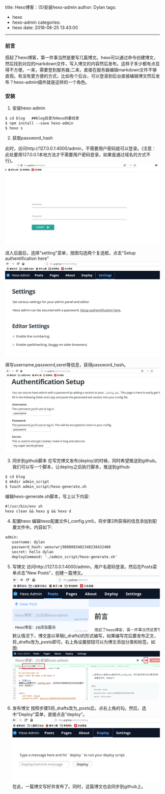 title: Hexo博客：(5)安装hexo-admin
author: Dylan
tags:
  - hexo
  - hexo-admin
categories:
  - hexo
date: 2018-08-25 13:43:00
---
### 前言
搭起了hexo博客，第一件事当然是要写几篇博文。hexo可以通过命令创建博文，然后找到对应的markdown文件，写入博文的内容然后发布。这样子多少都有点显得不方便。一来，需要登到服务器;二来，直接在服务器编辑markdown文件不够直观。有没有更方便的方式，比如有个后台，可以登录到后台直接编辑博文然后发布？hexo-admin插件就是这样的一个角色。

### 安装
1. 安装hexo-admin
```shell 
$ cd blog   ##blog目录为Hexo的要目录
$ npm install --save hexo-admin
$ hexo s
```
2. 获取password_hash

此时，访问http://127.0.0.1:4000/admin，不需要用户密码就可以登录。(注意：此处要用127.0.0.1本地方法才不需要用户密码登录，如果是通过域名的方式不行)。
![login](/images/blog/hexo_admin_login.png)

进入后面后，选择"setting"菜单，按图勾选两个复选框，点击"Setup authentification here"
![setup](/images/blog/hexo_admin_setup.png)

填写username,password,seret等信息，获得password_hash。
![setup2](/images/blog/hexo_admin_setup2.png)

3. 同步到github脚本
在写完博文发布(deploy)的时候，同时希望推送到github。我们可以写一个脚本，让deploy之后执行脚本，推送到github:
```shell
$ cd blog
$ mkdir admin_script
$ touch admin_script/hexo-generate.sh
```
编辑hexo-generate.sh脚本，写上以下内容:
```
#!/usr/bin/env sh
hexo clean && hexo g && hexo d
```
4. 配置hexo
编辑hexo配置文件(_config.yml)，将步骤2所获得的信息添加到配置文件中。内容如下:

```
admin:
   username: dylan
   password_hash: weourwrj9888083482348238432480
   secret: hello dylan
   deployCommand: './admin_script/hexo-generate.sh'
```
5. 写博文
访问http://127.0.0.1:4000/admin，用户名密码登录。然后在Posts菜单点击"New Posts"，创建一篇博文。
![new_posts](/images/blog/hexo_admin_new_posts.png)
默认情况下，博文是以草稿(_drafts)的形式编写，如果编写完后要发布正文，将_drafts改为_posts即可。右上角设置按钮可以为博文添加分类和标签。如图:
![new_posts](/images/blog/hexo_admin_edit_posts.png)

6. 发布博文
按照步骤5将_drafts改为_posts后，点右上角的勾。然后，选中"Deploy"菜单，直接点击"deploy"。
![deploy](/images/blog/hexo_admin_deploy_posts.png)
在此，一篇博文写好并发布了。同时，这篇博文也会同步到github上。
